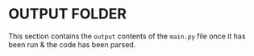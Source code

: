 # OUTPUT FOLDER

This section contains the `output` contents of the `main.py` file once it has been run & the code has been parsed.
